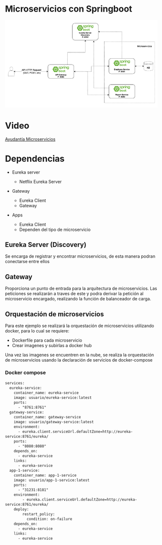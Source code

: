 # Microservicios con Springboot

![Texto alternativo](https://github.com/josemiguel-chvz/ayudantia-mingeso/blob/develop/microservicios/microservicios.png)

# Video

[Ayudantía Microservicios]

[Ayudantía Microservicios]:https://drive.google.com/drive/folders/1-5c0LOxgPzqAUh8vEVVY5G5zp526aXje?usp=sharing

# Dependencias

- Eureka server
    - Netflix Eureka Server

- Gateway
    - Eureka Client
    - Gateway

- Apps
    - Eureka Client
    - Dependen del tipo de microservicio



## Eureka Server (Discovery)

Se encarga de registrar y encontrar microservicios, de esta manera podran conectarse entre ellos

## Gateway

Proporciona un punto de entrada para la arquitectura de microservicios. Las peticiones se realizarán a traves de este y podra derivar la petición al microservicio encargado, realizando la función de balanceador de carga.

## Orquestación de microservicios

Para este ejemplo se realizará la orquestación de microservicios utilizando docker, para lo cual se requiere:
- Dockerfile para cada microservicio
- Crear imagenes y subirlas a docker hub

Una vez las imagenes se encuentren en la nube, se realiza la orquestación de microservicios usando la declaración de servicios de docker-compose

### Docker compose

```docker
services:
  eureka-service:
    container_name: eureka-service
    image: usuario/eureka-service:latest
    ports:
      - "8761:8761"
  gateway-service:
    container_name: gateway-service
    image: usuario/gateway-service:latest
    environment:
      - eureka.client.serviceUrl.defaultZone=http://eureka-service:8761/eureka/
    ports:
      - "8080:8080"
    depends_on:
      - eureka-service
    links:
      - eureka-service
  app-1-service:
    container_name: app-1-service
    image: usuario/app-1-service:latest
    ports:
      - "31231:8181"
    environment:
        - eureka.client.serviceUrl.defaultZone=http://eureka-service:8761/eureka/
    deploy:
        restart_policy:
          condition: on-failure
    depends_on:
      - eureka-service
    links:
      - eureka-service
```
